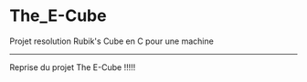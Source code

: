 # The_E-Cube
Projet resolution Rubik's Cube en C pour une machine


*****
Reprise du projet The E-Cube !!!!!


